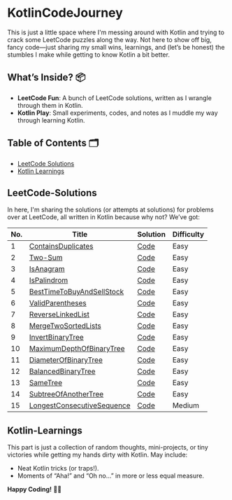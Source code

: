 # KotlinCodeJourney

This is just a little space where I'm messing around with Kotlin and trying to crack some LeetCode puzzles along the way. Not here to show off big, fancy code—just sharing my small wins, learnings, and (let’s be honest) the stumbles I make while getting to know Kotlin a bit better.

## What’s Inside? 📦

- **LeetCode Fun**: A bunch of LeetCode solutions, written as I wrangle through them in Kotlin.
- **Kotlin Play**: Small experiments, codes, and notes as I muddle my way through learning Kotlin.

## Table of Contents 🗂

- [LeetCode Solutions](#LeetCode-Solutions)
- [Kotlin Learnings](#kotlin-learnings)

## LeetCode-Solutions

In here, I'm sharing the solutions (or attempts at solutions) for problems over at LeetCode, all written in Kotlin because why not? We’ve got:

| No. | Title                                                                                                 | Solution                                          | Difficulty |
|-----|-------------------------------------------------------------------------------------------------------|---------------------------------------------------|------|
| 1   | [ContainsDuplicates](https://leetcode.com/problems/contains-duplicate/description/)                   | [Code](./LeetCode/ContainsDuplicates.kt)          | Easy |
| 2   | [Two-Sum](https://leetcode.com/problems/two-sum/description/)                                         | [Code](./LeetCode/TwoSum.kt)                      | Easy |
| 3   | [IsAnagram](https://leetcode.com/problems/valid-anagram/)                                             | [Code](./LeetCode/IsAnagram.kt)                   | Easy |
| 4   | [IsPalindrom](https://leetcode.com/problems/valid-palindrome/)                                        | [Code](./LeetCode/ValidPalindrome.kt)             | Easy |
| 5   | [BestTimeToBuyAndSellStock](https://leetcode.com/problems/best-time-to-buy-and-sell-stock/)           | [Code](./LeetCode/BestTimeToBuyAndSellStock.kt)   | Easy |
| 6   | [ValidParentheses](https://leetcode.com/problems/valid-parentheses/)                                  | [Code](./LeetCode/ValidParentheses.kt)            | Easy |
| 7   | [ReverseLinkedList](https://leetcode.com/problems/reverse-linked-list/)                               | [Code](./LeetCode/ReverseLinkedList.kt)           | Easy |
| 8   | [MergeTwoSortedLists](https://leetcode.com/problems/merge-two-sorted-lists/)                          | [Code](./LeetCode/MergeTwoSortedLists.kt)         | Easy |
| 9   | [InvertBinaryTree](https://leetcode.com/problems/invert-binary-tree/description/)                     | [Code](./LeetCode/InvertBinaryTree.kt)            | Easy |
| 10  | [MaximumDepthOfBinaryTree](https://leetcode.com/problems/maximum-depth-of-binary-tree/description/)   | [Code](./LeetCode/MaximumDepthOfBinaryTree.kt)    | Easy |
| 11  | [DiameterOfBinaryTree](https://leetcode.com/problems/diameter-of-binary-tree/description/)            | [Code](./LeetCode/DiameterOfBinaryTree.kt)        | Easy |
| 12  | [BalancedBinaryTree](https://leetcode.com/problems/balanced-binary-tree/description/)                 | [Code](./LeetCode/BalancedBinaryTree.kt)          | Easy |
| 13  | [SameTree](https://leetcode.com/problems/same-tree/description/)                                      | [Code](./LeetCode/SameTree.kt)                    | Easy |
| 14  | [SubtreeOfAnotherTree](https://leetcode.com/problems/subtree-of-another-tree/description/)            | [Code](./LeetCode/SubtreeOfAnotherTree.kt)        | Easy |
| 15  | [LongestConsecutiveSequence](https://leetcode.com/problems/longest-consecutive-sequence/description/) | [Code](./LeetCode/LongestConsecutiveSequence.kt)  | Medium |


## Kotlin-Learnings

This part is just a collection of random thoughts, mini-projects, or tiny victories while getting my hands dirty with Kotlin. May include:
- Neat Kotlin tricks (or traps!).
- Moments of “Aha!” and “Oh no...” in more or less equal measure.


**Happy Coding!** 🚀🎉

